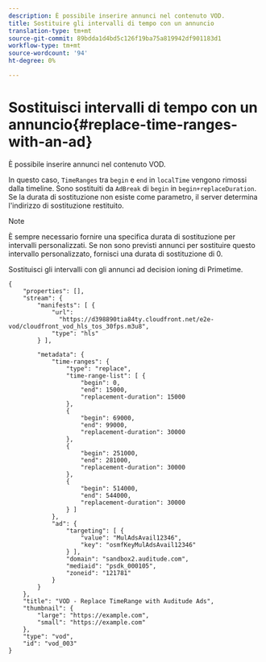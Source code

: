 ```yaml
---
description: È possibile inserire annunci nel contenuto VOD.
title: Sostituire gli intervalli di tempo con un annuncio
translation-type: tm+mt
source-git-commit: 89bdda1d4bd5c126f19ba75a819942df901183d1
workflow-type: tm+mt
source-wordcount: '94'
ht-degree: 0%

---
```



# Sostituisci intervalli di tempo con un annuncio{#replace-time-ranges-with-an-ad}

È possibile inserire annunci nel contenuto VOD.

In questo caso, `TimeRanges` tra `begin` e `end` in `localTime` vengono rimossi dalla timeline. Sono sostituiti da `AdBreak` di `begin` in `begin+replaceDuration`. Se la durata di sostituzione non esiste come parametro, il server determina l&#39;indirizzo di sostituzione restituito.

>[!NOTE]
>
>È sempre necessario fornire una specifica durata di sostituzione per intervalli personalizzati. Se non sono previsti annunci per sostituire questo intervallo personalizzato, fornisci una durata di sostituzione di 0.

Sostituisci gli intervalli con gli annunci ad decision ioning di Primetime.

```
{   
    "properties": [],
    "stream": {
        "manifests": [ {
            "url": 
              "https://d398890tia84ty.cloudfront.net/e2e-vod/cloudfront_vod_hls_tos_30fps.m3u8",
            "type": "hls"
        } ],
                 
        "metadata": {
            "time-ranges": {
                "type": "replace",
                "time-range-list": [ {
                    "begin": 0,
                    "end": 15000,
                    "replacement-duration": 15000 
                },
                {
                    "begin": 69000,
                    "end": 99000,
                    "replacement-duration": 30000
                },
                {
                    "begin": 251000,
                    "end": 281000,
                    "replacement-duration": 30000
                },
                {
                    "begin": 514000,
                    "end": 544000,
                    "replacement-duration": 30000
                } ]
            },
            "ad": {
                "targeting": [ {
                    "value": "MulAdsAvail12346",
                    "key": "osmfKeyMulAdsAvail12346"
                } ],
                "domain": "sandbox2.auditude.com",
                "mediaid": "psdk_000105",
                "zoneid": "121781"
            }     
        }
    },   
    "title": "VOD - Replace TimeRange with Auditude Ads",
    "thumbnail": {
        "large": "https://example.com",
        "small": "https://example.com"
    },
    "type": "vod",
    "id": "vod_003"
}
```

